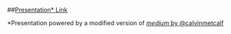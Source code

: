 ##[Presentation* Link](http://mattsayler.github.io/Feeder_Map_Automation_NWLINK2015/)

*Presentation powered by a modified version of [_medium_ by @calvinmetcalf](https://github.com/calvinmetcalf/medium)
